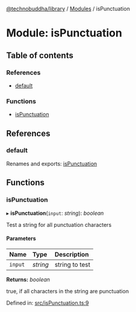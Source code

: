 [@technobuddha/library](../..) / [Modules](../Modules.md) / isPunctuation

# Module: isPunctuation

## Table of contents

### References

- [default](ispunctuation.md#default)

### Functions

- [isPunctuation](ispunctuation.md#ispunctuation)

## References

### default

Renames and exports: [isPunctuation](ispunctuation.md#ispunctuation)

## Functions

### isPunctuation

▸ **isPunctuation**(`input`: *string*): *boolean*

Test a string for all punctuation characters

#### Parameters

| Name | Type | Description |
| :------ | :------ | :------ |
| `input` | *string* | string to test |

**Returns:** *boolean*

true, if all characters in the string are punctuation

Defined in: [src/isPunctuation.ts:9](../src/isPunctuation.ts#L9)
